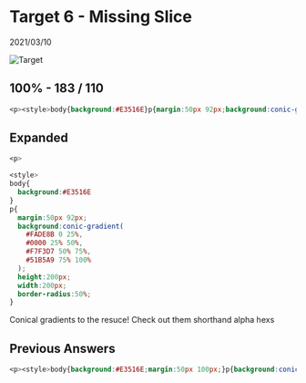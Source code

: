 # Target 6 - Missing Slice

2021/03/10

![Target](https://cssbattle.dev/targets/6.png)

## 100% - 183 / 110

```css
<p><style>body{background:#E3516E}p{margin:50px 92px;background:conic-gradient(#FADE8B 0 25%,#0000 25% 50%,#F7F3D7 50% 75%,#51B5A9 75% 100%);height:200px;width:200px;border-radius:50%
```

## Expanded

```css
<p>

<style>
body{
  background:#E3516E
}
p{
  margin:50px 92px;
  background:conic-gradient(
    #FADE8B 0 25%,
    #0000 25% 50%,
    #F7F3D7 50% 75%,
    #51B5A9 75% 100%
  );
  height:200px;
  width:200px;
  border-radius:50%;
}
```

Conical gradients to the resuce! Check out them shorthand alpha hexs

## Previous Answers

```css
<p><style>body{background:#E3516E;margin:50px 100px;}p{background:conic-gradient(#FADE8B 0 25%,#E3516E 25% 50%,#F7F3D7 50% 75%,#51B5A9 75% 100%);width:100%;height:100%;border-radius:50%
```
